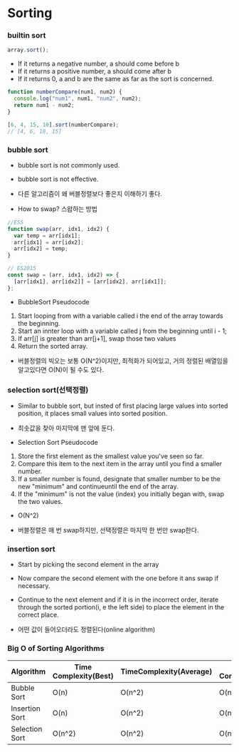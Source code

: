 # Sorting

### builtin sort

```js
array.sort();
```

- If it returns a negative number, a should come before b
- If it returns a positive number, a should come after b
- If it returns 0, a and b are the same as far as the sort is concerned.

```js
function numberCompare(num1, num2) {
  console.log("num1", num1, "num2", num2);
  return num1 - num2;
}

[6, 4, 15, 10].sort(numberCompare);
// [4, 6, 10, 15]
```

### bubble sort

- bubble sort is not commonly used.
- bubble sort is not effective.
- 다른 알고리즘이 왜 버블정렬보다 좋은지 이해하기 좋다.

- How to swap? 스왑하는 방법

```js
//ES5
function swap(arr, idx1, idx2) {
  var temp = arr[idx1];
  arr[idx1] = arr[idx2];
  arr[idx2] = temp;
}

// ES2015
const swap = (arr, idx1, idx2) => {
  [arr[idx1], arr[idx2]] = [arr[idx2], arr[idx1]];
};
```

- BubbleSort Pseudocode

1. Start looping from with a variable called i the end of the array towards the beginning.
2. Start an innter loop with a variable called j from the beginning until i - 1;
3. If arr[j] is greater than arr[j+1], swap those two values
4. Return the sorted array.

- 버블정렬의 빅오는 보통 O(N^2)이지만, 최적화가 되어있고, 거의 정렬된 배열임을 알고있다면 O(N)이 될 수도 있다.

### selection sort(선택정렬)

- Similar to bubble sort, but insted of first placing large values into sorted position, it places small values into sorted position.

- 최솟값을 찾아 마지막에 맨 앞에 둔다.

- Selection Sort Pseudocode

1. Store the first element as the smallest value you've seen so far.
2. Compare this item to the next item in the array until you find a smaller number.
3. If a smaller number is found, designate that smaller number to be the new "minimum" and continueuntil the end of the array.
4. If the "minimum" is not the value (index) you initially began with, swap the two values.

- O(N^2)

* 버블정렬은 매 번 swap하지만, 선택정렬은 마지막 한 번만 swap한다.

### insertion sort

- Start by picking the second element in the array
- Now compare the second element with the one before it ans swap if necessary.
- Continue to the next element and if it is in the incorrect order, iterate through the sorted portion(i, e the left side) to place the element in the correct place.

- 어떤 값이 들어오더라도 정렬된다(online algorithm)

### Big O of Sorting Algorithms

| Algorithm      | Time Complexity(Best) | TimeComplexity(Average) | Time Complexity(Worst) | Space Complexity |
| -------------- | --------------------- | ----------------------- | ---------------------- | ---------------- |
| Bubble Sort    | O(n)                  | O(n^2)                  | O(n^2)                 | O(1)             |
| Insertion Sort | O(n)                  | O(n^2)                  | O(n^2)                 | O(1)             |
| Selection Sort | O(n^2)                | O(n^2)                  | O(n^2)                 | O(1)             |
